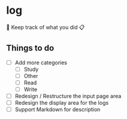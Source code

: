 # log
🌳 Keep track of what you did 📋

## Things to do
- [ ] Add more categories
  - [ ] Study
  - [ ] Other
  - [ ] Read
  - [ ] Write
- [ ] Redesign / Restructure the input page area
- [ ] Redesign the display area for the logs
- [ ] Support Markdown for description
